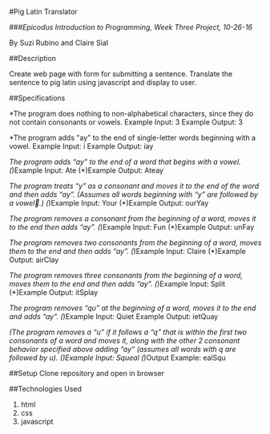#Pig Latin Translator

###_Epicodus Introduction to Programming, Week Three Project, 10-26-16_

By Suzi Rubino and Claire Sial

##Description

Create web page with form for submitting a sentence. Translate the sentence to pig latin using javascript and display to user.


##Specifications

*The program does nothing to non-alphabetical characters, since they do not contain consonants or vowels.
Example Input: 3
Example Output: 3

*The program adds "ay" to the end of single-letter words beginning with a vowel.
Example Input: i
Example Output: iay

*The program adds “ay” to the end of a word that begins with a vowel.
(*)Example Input: Ate
(*)Example Output: Ateay

*The program treats “y” as a consonant and moves it to the end of the word and then adds “ay”. (Assumes all words beginning with “y” are followed by a vowel.)
(*)Example Input: Your
(*)Example Output: ourYay

*The program removes a consonant from the beginning of a word, moves it to the end then adds “ay”.
(*)Example Input: Fun
(*)Example Output: unFay

*The program removes two consonants from the beginning of a word, moves them to the end and then adds “ay”.
(*)Example Input: Claire
(*)Example Output: airClay

*The program removes three consonants from the beginning of a word, moves them to the end and then adds “ay”.
(*)Example Input: Split
(*)Example Output: itSplay

*The program removes “qu” at the beginning of a word, moves it to the end and adds “ay”.
(*)Example Input: Quiet
Example Output: ietQuay

*(*The program removes a “u” if it follows a “q” that is within the first two consonants of a word and moves it, along with the other 2 consonant behavior specified above adding “ay” (assumes all words with q are followed by u).
(*)Example Input: Squeal
(*)Output Example: ealSqu

##Setup
Clone repository and open in browser

##Technologies Used
1. html
2. css
3. javascript
